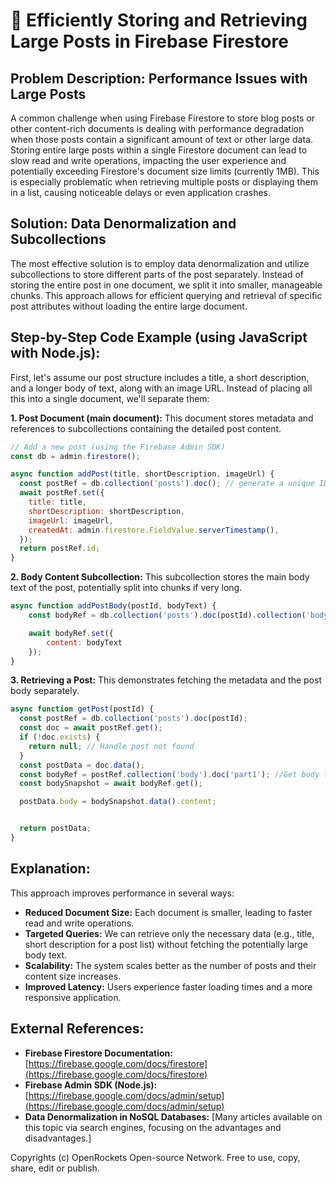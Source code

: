# 🐞 Efficiently Storing and Retrieving Large Posts in Firebase Firestore


## Problem Description:  Performance Issues with Large Posts

A common challenge when using Firebase Firestore to store blog posts or other content-rich documents is dealing with performance degradation when those posts contain a significant amount of text or other large data.  Storing entire large posts within a single Firestore document can lead to slow read and write operations, impacting the user experience and potentially exceeding Firestore's document size limits (currently 1MB).  This is especially problematic when retrieving multiple posts or displaying them in a list, causing noticeable delays or even application crashes.

## Solution:  Data Denormalization and Subcollections

The most effective solution is to employ data denormalization and utilize subcollections to store different parts of the post separately.  Instead of storing the entire post in one document, we split it into smaller, manageable chunks.  This approach allows for efficient querying and retrieval of specific post attributes without loading the entire large document.

## Step-by-Step Code Example (using JavaScript with Node.js):


First, let's assume our post structure includes a title, a short description, and a longer body of text, along with an image URL.  Instead of placing all this into a single document, we'll separate them:


**1. Post Document (main document):**  This document stores metadata and references to subcollections containing the detailed post content.

```javascript
// Add a new post (using the Firebase Admin SDK)
const db = admin.firestore();

async function addPost(title, shortDescription, imageUrl) {
  const postRef = db.collection('posts').doc(); // generate a unique ID
  await postRef.set({
    title: title,
    shortDescription: shortDescription,
    imageUrl: imageUrl,
    createdAt: admin.firestore.FieldValue.serverTimestamp(),
  });
  return postRef.id;
}
```


**2. Body Content Subcollection:** This subcollection stores the main body text of the post, potentially split into chunks if very long.

```javascript
async function addPostBody(postId, bodyText) {
    const bodyRef = db.collection('posts').doc(postId).collection('body').doc('part1'); //You can split into multiple docs as needed

    await bodyRef.set({
        content: bodyText
    });
}
```

**3. Retrieving a Post:**  This demonstrates fetching the metadata and the post body separately.

```javascript
async function getPost(postId) {
  const postRef = db.collection('posts').doc(postId);
  const doc = await postRef.get();
  if (!doc.exists) {
    return null; // Handle post not found
  }
  const postData = doc.data();
  const bodyRef = postRef.collection('body').doc('part1'); //Get body from subcollection
  const bodySnapshot = await bodyRef.get();

  postData.body = bodySnapshot.data().content;


  return postData;
}
```

## Explanation:

This approach improves performance in several ways:

* **Reduced Document Size:** Each document is smaller, leading to faster read and write operations.
* **Targeted Queries:**  We can retrieve only the necessary data (e.g., title, short description for a post list) without fetching the potentially large body text.
* **Scalability:** The system scales better as the number of posts and their content size increases.
* **Improved Latency:** Users experience faster loading times and a more responsive application.

## External References:

* **Firebase Firestore Documentation:** [https://firebase.google.com/docs/firestore](https://firebase.google.com/docs/firestore)
* **Firebase Admin SDK (Node.js):** [https://firebase.google.com/docs/admin/setup](https://firebase.google.com/docs/admin/setup)
* **Data Denormalization in NoSQL Databases:** [Many articles available on this topic via search engines, focusing on the advantages and disadvantages.]


Copyrights (c) OpenRockets Open-source Network. Free to use, copy, share, edit or publish.

